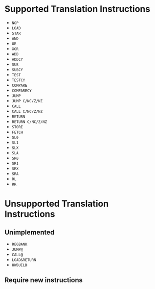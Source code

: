 # Supported Translation Instructions
* `NOP`
* `LOAD`
* `STAR`
* `AND`
* `OR`
* `XOR`
* `ADD`
* `ADDCY`
* `SUB`
* `SUBCY`
* `TEST`
* `TESTCY`
* `COMPARE`
* `COMPARECY`
* `JUMP`
* `JUMP C/NC/Z/NZ`
* `CALL`
* `CALL C/NC/Z/NZ`
* `RETURN`
* `RETURN C/NC/Z/NZ`
* `STORE`
* `FETCH`
* `SL0`
* `SL1`
* `SLX`
* `SLA`
* `SR0`
* `SR1`
* `SRX`
* `SRA`
* `RL`
* `RR`

# Unsupported Translation Instructions
## Unimplemented
* `REGBANK`
* `JUMP@`
* `CALL@`
* `LOAD&RETURN`
* `HWBUILD`

## Require new instructions